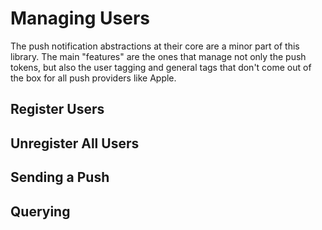 # Managing Users

The push notification abstractions at their core are a minor part of this library.  The main "features" are the ones that manage not only the push tokens, but also the user tagging and general tags that don't come out of the box for all push providers like Apple.

## Register Users

## Unregister All Users

## Sending a Push

## Querying

```csharp
```